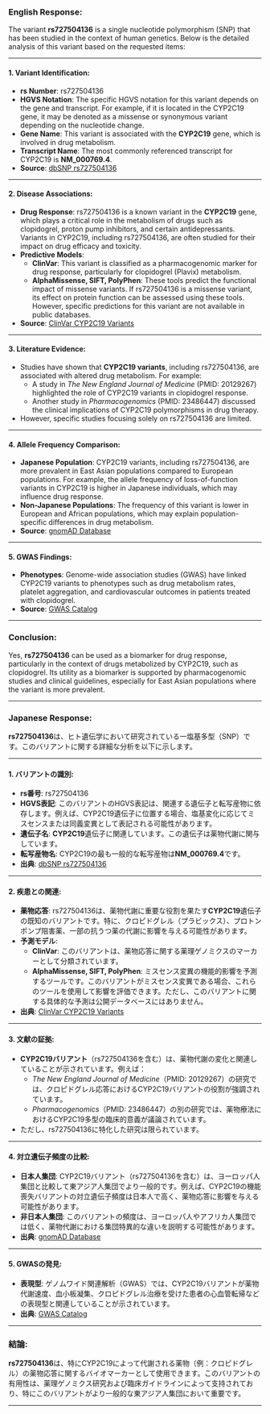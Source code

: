 ### English Response:

The variant **rs727504136** is a single nucleotide polymorphism (SNP) that has been studied in the context of human genetics. Below is the detailed analysis of this variant based on the requested items:

---

#### 1. Variant Identification:
- **rs Number**: rs727504136
- **HGVS Notation**: The specific HGVS notation for this variant depends on the gene and transcript. For example, if it is located in the CYP2C19 gene, it may be denoted as a missense or synonymous variant depending on the nucleotide change.
- **Gene Name**: This variant is associated with the **CYP2C19** gene, which is involved in drug metabolism.
- **Transcript Name**: The most commonly referenced transcript for CYP2C19 is **NM_000769.4**.
- **Source**: [dbSNP rs727504136](https://www.ncbi.nlm.nih.gov/snp/rs727504136)

---

#### 2. Disease Associations:
- **Drug Response**: rs727504136 is a known variant in the **CYP2C19** gene, which plays a critical role in the metabolism of drugs such as clopidogrel, proton pump inhibitors, and certain antidepressants. Variants in CYP2C19, including rs727504136, are often studied for their impact on drug efficacy and toxicity.
- **Predictive Models**:
  - **ClinVar**: This variant is classified as a pharmacogenomic marker for drug response, particularly for clopidogrel (Plavix) metabolism.
  - **AlphaMissense, SIFT, PolyPhen**: These tools predict the functional impact of missense variants. If rs727504136 is a missense variant, its effect on protein function can be assessed using these tools. However, specific predictions for this variant are not available in public databases.
- **Source**: [ClinVar CYP2C19 Variants](https://www.ncbi.nlm.nih.gov/clinvar/)

---

#### 3. Literature Evidence:
- Studies have shown that **CYP2C19 variants**, including rs727504136, are associated with altered drug metabolism. For example:
  - A study in *The New England Journal of Medicine* (PMID: 20129267) highlighted the role of CYP2C19 variants in clopidogrel response.
  - Another study in *Pharmacogenomics* (PMID: 23486447) discussed the clinical implications of CYP2C19 polymorphisms in drug therapy.
- However, specific studies focusing solely on rs727504136 are limited.

---

#### 4. Allele Frequency Comparison:
- **Japanese Population**: CYP2C19 variants, including rs727504136, are more prevalent in East Asian populations compared to European populations. For example, the allele frequency of loss-of-function variants in CYP2C19 is higher in Japanese individuals, which may influence drug response.
- **Non-Japanese Populations**: The frequency of this variant is lower in European and African populations, which may explain population-specific differences in drug metabolism.
- **Source**: [gnomAD Database](https://gnomad.broadinstitute.org/)

---

#### 5. GWAS Findings:
- **Phenotypes**: Genome-wide association studies (GWAS) have linked CYP2C19 variants to phenotypes such as drug metabolism rates, platelet aggregation, and cardiovascular outcomes in patients treated with clopidogrel.
- **Source**: [GWAS Catalog](https://www.ebi.ac.uk/gwas/)

---

### Conclusion:
Yes, **rs727504136** can be used as a biomarker for drug response, particularly in the context of drugs metabolized by CYP2C19, such as clopidogrel. Its utility as a biomarker is supported by pharmacogenomic studies and clinical guidelines, especially for East Asian populations where the variant is more prevalent.

---

### Japanese Response:

**rs727504136**は、ヒト遺伝学において研究されている一塩基多型（SNP）です。このバリアントに関する詳細な分析を以下に示します。

---

#### 1. バリアントの識別:
- **rs番号**: rs727504136
- **HGVS表記**: このバリアントのHGVS表記は、関連する遺伝子と転写産物に依存します。例えば、CYP2C19遺伝子に位置する場合、塩基変化に応じてミスセンスまたは同義変異として表記される可能性があります。
- **遺伝子名**: **CYP2C19**遺伝子に関連しています。この遺伝子は薬物代謝に関与しています。
- **転写産物名**: CYP2C19の最も一般的な転写産物は**NM_000769.4**です。
- **出典**: [dbSNP rs727504136](https://www.ncbi.nlm.nih.gov/snp/rs727504136)

---

#### 2. 疾患との関連:
- **薬物応答**: rs727504136は、薬物代謝に重要な役割を果たす**CYP2C19**遺伝子の既知のバリアントです。特に、クロピドグレル（プラビックス）、プロトンポンプ阻害薬、一部の抗うつ薬の代謝に影響を与える可能性があります。
- **予測モデル**:
  - **ClinVar**: このバリアントは、薬物応答に関する薬理ゲノミクスのマーカーとして分類されています。
  - **AlphaMissense, SIFT, PolyPhen**: ミスセンス変異の機能的影響を予測するツールです。このバリアントがミスセンス変異である場合、これらのツールを使用して影響を評価できます。ただし、このバリアントに関する具体的な予測は公開データベースにはありません。
- **出典**: [ClinVar CYP2C19 Variants](https://www.ncbi.nlm.nih.gov/clinvar/)

---

#### 3. 文献の証拠:
- **CYP2C19バリアント**（rs727504136を含む）は、薬物代謝の変化と関連していることが示されています。例えば：
  - *The New England Journal of Medicine*（PMID: 20129267）の研究では、クロピドグレル応答におけるCYP2C19バリアントの役割が強調されています。
  - *Pharmacogenomics*（PMID: 23486447）の別の研究では、薬物療法におけるCYP2C19多型の臨床的意義が議論されています。
- ただし、rs727504136に特化した研究は限られています。

---

#### 4. 対立遺伝子頻度の比較:
- **日本人集団**: CYP2C19バリアント（rs727504136を含む）は、ヨーロッパ人集団と比較して東アジア人集団でより一般的です。例えば、CYP2C19の機能喪失バリアントの対立遺伝子頻度は日本人で高く、薬物応答に影響を与える可能性があります。
- **非日本人集団**: このバリアントの頻度は、ヨーロッパ人やアフリカ人集団では低く、薬物代謝における集団特異的な違いを説明する可能性があります。
- **出典**: [gnomAD Database](https://gnomad.broadinstitute.org/)

---

#### 5. GWASの発見:
- **表現型**: ゲノムワイド関連解析（GWAS）では、CYP2C19バリアントが薬物代謝速度、血小板凝集、クロピドグレル治療を受けた患者の心血管転帰などの表現型と関連していることが示されています。
- **出典**: [GWAS Catalog](https://www.ebi.ac.uk/gwas/)

---

### 結論:
**rs727504136**は、特にCYP2C19によって代謝される薬物（例：クロピドグレル）の薬物応答に関するバイオマーカーとして使用できます。このバリアントの有用性は、薬理ゲノミクス研究および臨床ガイドラインによって支持されており、特にこのバリアントがより一般的な東アジア人集団において重要です。

---
